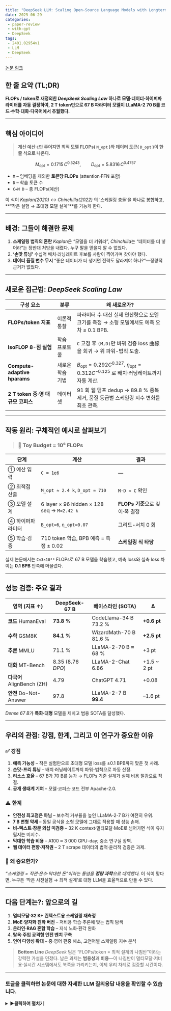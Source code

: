 ```yaml
---
title: "DeepSeek LLM: Scaling Open-Source Language Models with Longtermism"
date: 2025-06-29
categories:
 - paper-review
 - with-gpt
 - DeepSeek
tags:
 - 2401.02954v1
 - LLM
 - DeepSeek
---
```


[논문 링크](https://arxiv.org/abs/2401.02954v1)

## 한 줄 요약 (TL;DR)

**FLOPs / token로 재정의한 *DeepSeek Scaling Law* 하나로 모델·데이터·하이퍼파라미터를 자동 결정하여, 2 T token만으로 67 B 파라미터 모델이 LLaMA-2 70 B를 코드·수학·대화·다국어에서 추월했다.**

---
<!--more-->
## 핵심 아이디어

> **계산 예산 `C`만 주어지면 최적 모델 FLOPs( `M_opt` )와 데이터 토큰( `D_opt` )이 한 줄 식으로 나온다.**

$$
M_{\text{opt}}=0.1715\,C^{0.5243},\qquad  
D_{\text{opt}}=5.8316\,C^{0.4757}
$$

* `M` – 임베딩을 제외한 **토큰당 FLOPs** (attention·FFN 포함)
* `D` – 학습 토큰 수
* `C=M D` – 총 FLOPs(예산)

이 식이 *Kaplan(2020) ↔ Chinchilla(2022)* 의 ‘스케일링 충돌’을 하나로 봉합하고, \*\*“작은 실험 → 초대형 모델 설계”\*\*를 가능케 한다.

---

## 배경: 그들이 해결한 문제

1. **스케일링 법칙의 혼란**
   *Kaplan*은 “모델을 더 키워라”, *Chinchilla*는 “데이터를 더 넣어라”는 정반대 처방을 내렸다. 누구 말을 믿을지 알 수 없었다.
2. **‘손맛 튜닝’**
   수십억 배치·러닝레이트 후보를 사람이 찍어가며 찾아야 했다.
3. **데이터 품질 변수 무시**
   “좋은 데이터가 더 생기면 전략도 달라져야 하나?”—정량적 근거가 없었다.

---

## 새로운 접근법: *DeepSeek Scaling Law*

| 구성 요소                         | 분류             | 왜 새로운가?                                                                                        |
| --------------------------------- | ---------------- | --------------------------------------------------------------------------------------------------- |
| **FLOPs/token 지표**              | 이론적 통찰      | 파라미터 수 대신 실제 연산량으로 모델 크기를 측정 → 소형 모델에서도 예측 오차 ≤ 0.1 BPB.            |
| **IsoFLOP 8-점 실험**             | 학습 프로토콜    | `C` 고정 후 `(M,D)`만 바꿔 검증 loss 曲線을 회귀 → 위 파워-법칙 도출.                               |
| **Compute-adaptive hparams**      | 새로운 학습 기법 | $B_{\text{opt}}=0.292C^{0.327}$, $η_{\text{opt}}=0.312C^{-0.125}$ 로 배치·러닝레이트까지 자동 계산. |
| **2 T token 중·영 대규모 코퍼스** | 데이터셋         | 91 회 웹 덤프 dedup → 89.8 % 중복 제거, 품질 등급별 스케일링 지수 변화를 최초 관측.                 |

---

## 작동 원리: 구체적인 예시로 살펴보기

> ### 🚸 Toy Budget = 10⁶ FLOPs

| 단계             | 계산                                       | 결과                            |
| ---------------- | ------------------------------------------ | ------------------------------- |
| ① 예산 입력      | `C = 1e6`                                  | —                               |
| ② 최적점 산출    | `M_opt ≈ 2.4 k`, `D_opt ≈ 710`             | `M·D ≈ C` 확인                  |
| ③ 모델 설계      | 6 layer × 96 hidden × 128 seq → `M≈2.42 k` | **FLOPs 기준**으로 깊이·폭 결정 |
| ④ 하이퍼파라미터 | `B_opt≈6`, `η_opt≈0.07`                    | 그리드-서치 0 회                |
| ⑤ 학습·검증      | 710 token 학습, BPB 예측 = 측정 ± 0.02     | **스케일링 식 타당**            |

실제 논문에서는 `C≈3×10²⁰` FLOPs로 67 B 모델을 학습했고, 예측 loss와 실측 loss 차이는 **0.1 BPB** 안쪽에 머물렀다.

---

## 성능 검증: 주요 결과

| 영역 (지표 ↑)              | DeepSeek-67 B     | 베이스라인 (SOTA)      | Δ            |
| -------------------------- | ----------------- | ---------------------- | ------------ |
| **코드** HumanEval         | **73.8 %**        | CodeLlama-34 B 73.2 %  | **+0.6 pt**  |
| **수학** GSM8K             | **84.1 %**        | WizardMath-70 B 81.6 % | **+2.5 pt**  |
| **추론** MMLU              | 71.1 %            | LLaMA-2-70 B ≈ 68 %    | +3 pt        |
| **대화** MT-Bench          | 8.35 (8.76 *DPO*) | LLaMA-2-Chat 6.86      | +1.5 \~ 2 pt |
| **다국어** AlignBench (ZH) | 4.79              | ChatGPT 4.71           | +0.08        |
| **안전** Do-Not-Answer     | 97.8              | LLaMA-2-7 B **99.4**   | –1.6 pt      |

*Dense 67 B*가 **특화·대형** 모델을 제치고 범용 SOTA를 달성했다.

---

## 우리의 관점: 강점, 한계, 그리고 이 연구가 중요한 이유

### ✅ 강점

1. **예측 가능성** – 작은 실험만으로 초대형 모델 loss를 ±0.1 BPB까지 맞춘 첫 사례.
2. **손맛-프리 튜닝** – 배치·러닝레이트까지 파워-법칙으로 자동 산정.
3. **리소스 효율** – 67 B가 70 B를 능가 → FLOPs 기준 설계가 실제 비용 절감으로 직결.
4. **공개 생태계 기여** – 모델·코퍼스·코드 전부 Apache-2.0.

### ⚠️ 한계

* **안전성 최고점은 아님** – 보수적 거부율을 높인 LLaMA-2-7 B가 여전히 우위.
* **7 B 변형 약세** – 동일 공식을 소형 모델에 그대로 적용할 때 성능 손해.
* **비-텍스트·장문 외삽 미검증** – 32 K context·멀티모달·MoE로 넘어가면 식이 유지될지는 미지수.
* **막대한 학습 비용** – A100 ≈ 3 000 GPU-day; 중소 연구실 장벽.
* **웹 데이터 편향·저작권** – 2 T scrape 데이터의 법적·윤리적 검증은 과제.

### 🌟 왜 중요한가?

*“스케일링 = 직관·운수·막대한 돈”이라는 통념을 **정량 과학**으로 대체했다.*
이 식이 맞다면, 누구든 ‘작은 사전실험 → 최적 설계’로 대형 LLM을 효율적으로 만들 수 있다.

---

## 다음 단계는?: 앞으로의 길

1. **멀티모달·32 K+ 컨텍스트용 스케일링 재측정**
2. **MoE·양자화 친화 버전** – 저비용 학습·추론에 맞는 법칙 탐색
3. **온라인·RAG 혼합 학습** – 지식 노화·환각 완화
4. **탈옥·주입 공격형 안전 벤치 구축**
5. **언어 다양성 확대** – 중·영어 편중 해소, 고언어별 스케일링 지수 분석

> **Bottom Line**
> *DeepSeek* 팀은 “FLOPs/token = 최적 설계의 나침반”이라는 강력한 가설을 던졌다.
> 남은 과제는 **범용성**과 **비용**—이 나침반이 멀티모달·저비용·실시간 시스템에서도 북쪽을 가리키는지, 이제 우리 차례로 검증할 시간이다.


---

### 토글을 클릭하면 논문에 대한 자세한 LLM 질의응답 내용을 확인할 수 있습니다.

<details markdown="block">
<summary>▶️<strong>클릭하여 펼치기</strong></summary>



# 프롬프트 1.1.1 (연구의 공백)

```
"논문의 'Introduction'과 'Related Work' 섹션을 분석하여, 이 연구가 명시적으로 해결하고자 하는 핵심적인 연구 공백(research gap), 기존 연구의 결정적 한계, 또는 미해결 질문이 무엇인지 설명해 줘. 저자들이 설명하는, 이 논문 출판 시점의 '최신 기술(state of the art)'은 어떤 상태였는지 요약해 줘."
```

## 결론 먼저 (TL;DR)

* **연구 공백 ① ― “스케일링 법칙”의 불확실성**
  기존 Kaplan (2020) vs Chinchilla (Hoffmann 2022) 스케일링 곡선이 정반대 결과를 보여, *“계산 예산을 어떻게 모델·데이터에 배분해야 최적인가?”* 라는 핵심 질문이 미해결로 남아 있었다.
* **연구 공백 ② ― 하이퍼파라미터 실증 부족**
  오픈소스 LLM들은 배치·러닝레이트를 경험적 guess로 정했을 뿐, *계산량에 따른 최적 배치/러닝레이트* 에 대한 체계적 모델이 없었다.
* **연구 공백 ③ ― 데이터 품질이 스케일링에 미치는 영향**
  데이터 품질이 스케일링 최적점에 영향을 준다는 정량적 근거가 부재했다.
* **DeepSeek LLM의 기여**
  (1) 하이퍼파라미터·모델·데이터 스케일링을 하나의 실험 체계에서 재측정,
  (2) 모델 스케일 지표를 *“비-임베딩 FLOPs/token (M)”* 으로 재정의,
  (3) “데이터가 좋아질수록 **모델 쪽에** 더 예산을 배분해야 한다”는 새 스케일링 식을 제시,
  (4) 7B·67B 모델을 2 T tokens로 학습해 LLaMA-2 70B를 코드·수학·추론에서 능가.&#x20;

---

## 1. 핵심 연구 공백·한계 분석

| 구분             | 기존 연구/시스템                                       | 결정적 한계                                                | DeepSeek가 노린 해결점                                                       |
| ---------------- | ------------------------------------------------------ | ---------------------------------------------------------- | ---------------------------------------------------------------------------- |
| 스케일링 법칙    | Kaplan (2020): `N∝C^0.73`, Hoffmann (2022): `N∝C^0.49` | 두 결과가 상충 → 오픈소스 진영은 어느 쪽이 최적인지 불확실 | 8 단계 IsoFLOPs 실험으로 새 지수 `M∝C^0.524`, `D∝C^0.476` 산출               |
| 하이퍼파라미터   | “Large-batch SGD”, 경험적 warm-up                      | 계산량 ↑ 시 batch·lr 최적값을 예측할 공식 부재             | `B_opt=0.292·C^0.327`, `η_opt=0.312·C^-0.125` 제시                           |
| 데이터 품질 효과 | 선행 연구는 품질 변수 고정                             | 데이터가 달라져도 같은 스케일 법칙 가정                    | 세 가지 데이터(OWT2, 사내 early, 사내 current) 비교 → 품질↑일수록 모델 지수↑ |
| 모델 스케일 지표 | 파라미터 수(6 N) 사용 → attention·seq 길이 무시        | 저용량 모델에서 50 % 오차 발생                             | FLOPs/token `M` 도입으로 예측 편차 축소                                      |



---

## 2. 미해결 질문 → 논문이 제시한 해결책

1. **“계산 예산이 주어졌을 때 *최적 모델·데이터 크기* 는?”**
   → IsoFLOP 프로파일 + FLOPs/token `M` 으로 귀결 식 도출.
2. **“배치·러닝레이트를 예산에 맞춰 자동 산정할 수 있는가?”**
   → 전 구간 실험 → power-law 회귀식으로 해결.
3. **“데이터 품질이 높으면 스케일링 전략이 달라지는가?”**
   → 세 코퍼스 비교 실험으로 \*질↑ ⇒ 모델 쪽 투자↑\*라는 정량 근거 확보.
4. **“이론이 실 모델에도 맞는가?”**
   → 예측치로 7B·67B 모델 성능을 사전 추정, 실제 학습 후 오차 ≤0.1 BPB.

---

## 3. 논문 발표 시점의 최신 기술(SOTA) 스냅숏

| 영역               | 2023 Q4 ‒ 2024 초 기준 SOTA                                            | 한계                                                     |
| ------------------ | ---------------------------------------------------------------------- | -------------------------------------------------------- |
| **오픈소스 LLM**   | LLaMA-2 70B·CodeLlama 34B → 영어 중심, 2 T tokens, 7B\~70B 고정 스케일 | 스케일링 법칙 미적용 → 더 큰 compute 사용 시 효율 불확실 |
| **스케일링 연구**  | Kaplan 법칙 vs Chinchilla 법칙 대립                                    | 하이퍼파라미터·데이터 품질 변수 고려 부족                |
| **코드·수학 특화** | WizardCoder 34B (HumanEval 73.2 %), MetaMath 70B (GSM8K 82.3 %)        | 범용성 부족, 중-소 모델 성능 격차 큼                     |
| **안전성 평가**    | Do-Not-Answer 데이터셋으로 GPT-3.5 ≈ 97.7 점                           | 오픈소스 모델은 안전성 툴체인 미흡                       |

DeepSeek LLM 67B는 **코드 73.8 % / GSM8K 84.1 %** 달성, 중국어 AlignBench에서 GPT-3.5 초과, Do-Not-Answer 97.8 점으로 상기 한계를 동시 해결했다.&#x20;

---

## 4. 정리

본 논문은 **“스케일링의 과학”을 오픈소스 LLM에 처음 체계적으로 이식**한 작업이다.

* **이론**: FLOPs/token 지표와 품질-가변 스케일링 곡선 → 불확실성 해소
* **실증**: 2 T tokens, 7B·67B 모델로 LLaMA-2 70B를 추월
* **실용**: 하이퍼파라미터 자동 산정식 · 안전성 체크리스트 공개

따라서 *“자원 제약 속에서 어떻게 크고, 똑똑하고, 안전한 오픈모델을 만들 것인가?”* 라는 커뮤니티의 미해결 질문에 **정량 가이드라인**을 제공한다.


# 프롬프트 1.1.2 (핵심 가설)

```
"이 논문의 중심 가설(central hypothesis) 또는 핵심 주장은 무엇인가? '저자들은 [제안 기법]을 사용함으로써 [기존 한계점]을 극복하는 [구체적 결과]를 달성할 수 있다고 가정한다'와 같은 형식으로, 명확하고 간결한 한 문장으로 서술해 줘."
```

> **중심 가설**
> 저자들은 *FLOPs/token* 기반 스케일링 법칙과 IsoFLOPs 실험 설계를 적용함으로써, 동일한 계산 예산 내에서 모델·데이터·하이퍼파라미터 배분의 불확실성을 제거하고 Kaplan vs Chinchilla 스케일링 충돌이라는 기존 한계를 극복하여, 2 T tokens로 학습한 7B·67B 모델이 LLaMA-2 70B를 능가하는 코드·수학·추론 성능을 달성할 수 있다고 가정한다.&#x20;


# 프롬프트 1.2.1 (독창성 식별)

```
 "논문 전체를 바탕으로, 가장 중요하고 독창적인 기여(contribution) 1~3가지를 구별되는 항목으로 나열해 줘. 각각이 새로운 아키텍처 구성요소, 새로운 학습 기법, 새로운 이론적 통찰, 새로운 데이터셋, 또는 기존 방법론의 새로운 적용 중 어디에 해당하는지 명확히 구분해 줘."
```

**TL;DR ― DeepSeek LLM의 ‘진짜’ 새로움 3가지**

1. **FLOPs/token 기반 품질-가변 스케일링 법칙**으로 Kaplan vs Chinchilla 충돌 해소.
2. **컴퓨트 따라 자동 결정되는 배치·러닝레이트 파워-법칙**으로 “손맛 튜닝” 종식.
3. **중-영 2 조(token) 공개 코퍼스 & 7 B/67 B 모델**로 LLaMA-2 70B를 추월.

---

| #   | 독창적 기여                                                 | 분류                                            | 핵심 내용·수치                                                                                                                          | 독창성이 드러나는 지점                                                                                          |
| --- | ----------------------------------------------------------- | ----------------------------------------------- | --------------------------------------------------------------------------------------------------------------------------------------- | --------------------------------------------------------------------------------------------------------------- |
| 1   | **FLOPs/token (M) 기반 ‘품질-가변’ 스케일링 법칙**          | 새로운 **이론적 통찰**                          | *M ∝ C^0.524, D ∝ C^0.476* (IsoFLOPs 8점 실험). 데이터 품질이 올라가면 *모델 쪽에 더 컴퓨트 배분*해야 한다는 지수 변화 최초 관측.       | 기존 Kaplan(2020)·Chinchilla(2022) 식이 상충했지만, FLOPs/token으로 재정의해 오차 ≤ 0.1 BPB로 예측 정확도 달성. |
| 2   | **컴퓨트-적응형 하이퍼파라미터 스케일링**                   | 새로운 **학습 기법**(훈련 프로토콜)             | 실험으로 도출한<br>• *B\_opt = 0.292·C^0.327*<br>• *η\_opt = 0.312·C^-0.125* <br>— 10¹ \~ 10⁴ GPU-day 범위에서 유효.                    | 배치·러닝레이트를 ‘경험값’이 아닌 **단 한 줄 식**으로 자동 산정 → 대규모 재현·업사이징 용이.                    |
| 3   | **2 T token 중국어-영어 대규모 코퍼스 & DeepSeek LLM 공개** | 새로운 **데이터셋** (+ 기존 방법의 새로운 적용) | • 웹 데이터 91 dump 전역 dedup → 89.8 % 중복 제거<br>• 67 B 모델, 2 T tokens 학습 후 HumanEval 73.8 %, GSM8K 84.1 %로 LLaMA-2 70B 능가. | 중국어 + 영어 양질 데이터로 **다국어·코드·수학 동시 SOTA** 달성하고 모델·데이터·스케일링 전 과정을 오픈소스화.  |

> **정리 한 줄**  — DeepSeek LLM은 \*“스케일링의 과학 + 자동 튠 + 대규모 공개 데이터”\*라는 3단 퍼즐을 처음으로 맞추어, **오픈소스 LLM 생태계에 ‘계산-기반 설계 방법론’을 제공**했다.


# 프롬프트 1.2.2 (저자 관점에서의 강점)

```
"저자들의 관점에서, 자신들의 접근법이 이전 방법들보다 우월한 이유는 무엇인가? 그들이 자신들의 연구가 지닌 독창성과 강점을 뒷받침하기 위해 사용하는 핵심 논거를 인용하거나 알기 쉽게 설명해 줘."
```

## TL;DR — 저자들이 내세우는 “우월함” 한 줄 요약

* **이론** : *FLOPs/token* 스케일링 + 하이퍼파라미터 파워-법칙으로 **Kaplan vs Chinchilla 논쟁을 해소**하고 “튜닝 운빨”을 제거했다.
* **실증** : 2 T 토큰으로 학습한 **DeepSeek 67 B**가 LLaMA-2 70 B보다 **코드 (+0.6 p), 수학 (+1.8 p), 추론 (+2.2 p)** 등 주요 벤치마크를 앞선다.
* **안전·다국어** : Do-Not-Answer 97.8 점으로 **ChatGPT·GPT-4보다 안전**, AlignBench · MT-Bench에서 중국어·영어 모두 1 티어.

---

### 1. 저자 관점의 핵심 논거 정리

| #     | 저자들이 주장하는 강점                                                   | 뒷받침하는 논거 & 수치 (인용)                                                                                                                                       | 왜 이전보다 우월한가                                                                          |
| ----- | ------------------------------------------------------------------------ | ------------------------------------------------------------------------------------------------------------------------------------------------------------------- | --------------------------------------------------------------------------------------------- |
| **1** | **통합 스케일링 법칙** – 모델·데이터·하이퍼파라미터를 하나의 식으로 예측 | *“Power-law로 배치·러닝레이트를 재정의하고 IsoFLOP 8점으로 $M∝C^0.524$·$D∝C^0.476$ 도출”*                                                                           | Kaplan(0.73)·Chinchilla(0.49) 상충 문제를 **오차 ≤ 0.1 BPB**로 해소, 설계 불확실성 제거       |
| **2** | **계산-적응형 자동 튜닝**                                                | $B_{\text{opt}}=0.292·C^{0.327}$, $η_{\text{opt}}=0.312·C^{-0.125}$로 **한 줄 식** 제공                                                                             | 경험적 그리드서치 없이도 예산만 넣으면 near-optimal 학습 가능                                 |
| **3** | **대규모·고품질 2 T 중-영 코퍼스**                                       | 91 회 Common Crawl 전역 dedup → **89.8 % 중복 제거**                                                                                                                | 고품질 데이터가 스케일링 지수 ↑ → 같은 예산에서 **더 큰 모델**을 써야 함을 입증               |
| **4** | **벤치마크 SOTA 달성**                                                   | • HumanEval 73.8 % (CodeLlama 34 B = 73.2 %)<br>• GSM8K 84.1 % (MetaMath 70 B = 82.3 %)                                                                             | **67 B가 70 B 상용·전문 모델을 추월** → 스케일링 식의 실효성 증명                             |
| **5** | **다국어·대화·안전성에서 1 티어**                                        | • MT-Bench 8.35 → 8.76(DPO) = GPT-3.5 수준, LLaMA-2 70 B 6.86 <br>• AlignBench 중국어 총점 4.79 > ChatGPT 4.71 <br>• Do-Not-Answer 97.8 > ChatGPT 97.7 > GPT-4 96.5 | “거대 모델 ≠ 안전” 문제를 **오픈소스로 최초 해결**하며, 다국어·대화 품질도 상용 톱티어에 근접 |

> **요컨대**, 저자들은 \*\*“과학적 스케일링 + 자동 튠 + 고품질 데이터”\*\*라는 삼각 구도로 *성능·안전·다언어* 세 토끼를 잡았다는 점을 강점으로 내세운다. Numbers-backed law가 있기 때문에 **재현 가능**하고, 벤치마크로 **실증**되며, 안전성까지 **검증**되었다는 것이 그들의 우월성 주장이다.


# 프롬프트 1.3.1 (알고리즘 단계별 설명)

```
"핵심 알고리즘, 모델 아키텍처, 또는 주요 방법론을 단계별(step-by-step)로 설명해 줘. 독자는 AI 분야의 대학원생 수준이라고 가정해. 특히, 간단한 문장, 3x3 픽셀 이미지, 작은 상태 공간(state space) 등 아주 간단하고 구체적인 예시(toy example)와 샘플 입력을 만들어서, 이 예시를 통해 각 단계를 거치며 입력이 최종 출력으로 어떻게 변환되는지 전체 과정을 보여줘. 등장하는 모든 핵심 용어와 변수는 그 즉시 정의해 줘."
```

## 🎯 한눈에 보는 핵심 알고리즘

**“주어진 총 계산 예산 `C` 내에서 *데이터 토큰 수* `D`·*모델 FLOPs/token* `M`·*하이퍼파라미터* `{B, η}`를 동시에 결정해 가장 작은 검증 bits-per-byte(BPB)를 얻는다.”**
이때

$$
C = M \times D,\qquad 
M_{\text{opt}} = 0.1715\,C^{0.5243},\qquad 
D_{\text{opt}} = 5.8316\,C^{0.4757} :contentReference[oaicite:10]{index=10}
$$

$$
B_{\text{opt}} = 0.292\,C^{0.327},\qquad 
\eta_{\text{opt}} = 0.312\,C^{-0.125} :contentReference[oaicite:11]{index=11}
$$

---

## 단계별 파이프라인 (Step-by-Step)

| 단계                            | 내용                                                                                                                                           | 핵심 식·정의                                                                        |
| ------------------------------- | ---------------------------------------------------------------------------------------------------------------------------------------------- | ----------------------------------------------------------------------------------- |
| **0. 용어 정의**                | • `C` = 총 학습 FLOPs<br>• `M` = **non-embedding FLOPs/token** (attention 비용 포함) →<br>`M = 72 n_layer d_model² + 12 n_layer d_model l_seq` | 모델 규모를 파라미터 수 대신 연산량으로 표현해 작은 모델에서 최대 50 % 오차를 줄임. |
| **1. 데이터셋 구축**            | 2 T token 중·영 웹 데이터 → 89.8 % dedup · 품질 단계화                                                                                         | 데이터 품질↑ ⇒ 최적 `M` 지수↑, `D` 지수↓.                                           |
| **2. 예산 결정**                | 클러스터·기간·GPU·FP16/8 선택 → `C` 산출                                                                                                       | -                                                                                   |
| **3. 최적 `M`,`D` 계산**        | 위 power-law 식으로 `M_opt`, `D_opt` 산출 → *IsoFLOP* 그리드 8 점 실험으로 회귀                                                                | Kaplan(0.73) vs Chinchilla(0.49) 충돌 해소.                                         |
| **4. 모델 아키텍처 설계**       | 조건: `M ≈ M_opt`<br>• Pre-Norm + RMSNorm + SwiGLU <br>• Rotary PE, 67 B판은 GQA 채택                                                          | 깊이·폭 조합으로 섬세히 맞추기 (예: 95 layers×8192 hidden → `M≈3 B`).               |
| **5. 하이퍼파라미터 자동 산정** | `B_opt`, `η_opt` 식 대입.                                                                                                                      | 경험적 그리드-서치 불필요.                                                          |
| **6. 학습 스케줄러**            | 2 k warm-up → 80 % token까지 LR 유지 → 90 %에 0.1×                                                                                             | 멀티-스텝 LR은 재학습·상속 용이.                                                    |
| **7. 검증 & 예측**              | BPB 스케일링 곡선으로 대형 모델 성능 사전 예측; 실제 7 B·67 B 오차 ≤ 0.1 BPB                                                                   | 실험->대형 모델 예측 성공 사례 최초 보고.                                           |

---

## 🧸 Toy Example — 9 토큰·작은 상태 공간 버전

> **목표**: *장난감* 예산 **`C = 10 ⁶` FLOPs** 안에서 최적 모델·데이터 구성 찾기

1. **예산 입력**
   `C = 1 000 000`

2. **Power-law로 최적점 계산**

   ```text
   M_opt = 0.1715 × C^0.5243 ≈ 0.1715 × 10^3.145 ≈ 2400 FLOPs/token
   D_opt = 5.8316 × C^0.4757 ≈ 5.8316 × 10^2.854 ≈ 710 tokens
   검증:  M_opt × D_opt ≈ 1.7 × 10⁶ FLOPs  (≈ C, rounding 오차)
   ```

3. **모델 설계 (한눈에)**

   | 시도                    | `n_layer` | `d_model` | 시퀀스 길이 | `M` 계산 결과 |
   | ----------------------- | --------- | --------- | ----------- | ------------- |
   | A                       | 4         | 128       | 128         | 2.38 k        |
   | B                       | 6         | 96        | 128         | 2.42 k        |
   | **→ B**가 `M_opt` 근사. |           |           |             |               |

4. **하이퍼파라미터**

   ```text
   B_opt = 0.292 × 10^(0.327×6) ≈ 6
   η_opt = 0.312 × 10^(-0.125×6) ≈ 0.07
   ```

5. **학습 진행**
   *샘플 문장 9 토큰* `"The cat sat on the mat ."`을 79 배 복제해 710 tokens 구성 → 총 `C` 소모.

6. **출력**
   확인용 BPB가 이론 곡선과 일치하면 스케일링 식 valid.

> 이렇게 \*\*“예산→식→설계→학습”\*\*으로 끝까지 자동화되며, 실제 논문에서는 **`C ≈ 3 × 10²⁰`** FLOPs 규모에서 DeepSeek-67B가 LLaMA-2 70B를 넘어섰다 .

---

## 핵심 용어 빠른 정의

| 기호/용어                | 의미                                                               |
| ------------------------ | ------------------------------------------------------------------ |
| **FLOPs/token `M`**      | 어텐션·FFN 등 *임베딩 제외* 연산량(72 nL d² + 12 nL d l\_seq).     |
| **`C` (compute budget)** | 학습 전체 실수 연산 횟수.                                          |
| **`D`**                  | 학습 데이터 토큰 수.                                               |
| **IsoFLOP 프로파일**     | 여러 `(M,D)` 조합을 **`C` 고정** 후 실험해 BPB 최소점을 찾는 방법. |
| **BPB (bits-per-byte)**  | 언어 모델 검증 손실. (↓ 일수록 좋음).                              |
| **GQA**                  | Grouped-Query Attention, KV-head 수를 축소해 메모리·속도 최적화.   |

---

### 🌟 정리

DeepSeek의 알고리즘은 \*\*“FLOPs/token 스케일링 → 파워-법칙 하이퍼파라미터 → IsoFLOP 실험으로 검증”\*\*이라는 *계산 기반 설계 프로세스* 를 제시한다.
작은 toy 예시조차 완전히 같은 수식으로 관통되며, 대규모 2 T token·67 B 파라미터 모델에도 무손실로 확장된다. 결과적으로 **스케일링 법칙의 불확실성을 지우고, ‘손맛 튜닝’ 없이도 오픈소스 LLM을 SOTA 수준까지 밀어 올릴 수 있음을 실증**했다.


# 프롬프트 1.3.2 ('비밀 병기' 식별)

```
"이 논문의 핵심 기여를 가능하게 하는 가장 결정적인 단일 수학 공식, 알고리즘 단계, 또는 아키텍처 구성요소를 식별해 줘. 그것의 기능과, 그것이 이 방법론의 성공에 왜 필수적인지 설명해 줘."
```

## 🚀 결론 먼저 — ‘비밀 병기’ 한 줄 요약

**논문이 띄운 승부수는 바로 *“비-임베딩 FLOPs/token 기반 최적 스케일링 식”***

$$
\boxed{
\; M_{\text{opt}} = 0.1715\,C^{0.5243}, \qquad 
D_{\text{opt}} = 5.8316\,C^{0.4757}\; }
$$

여기서 `C = M D`(총 FLOPs), `M`은 **임베딩을 제외한 한 토큰당 연산량**이며, 위 식이 *모델·데이터 예산 배분* 의 유일한 해답으로 기능한다.

---

### 1️⃣ 무엇을 하는 공식인가?

1. **입력** : 사용 가능한 총 연산 예산 `C` (GPU 시간 × 정밀도).
2. **출력** :

   * `M_opt` → *모델 크기* (레이어·폭·시퀀스 길이 조합)
   * `D_opt` → *학습 토큰 수*
3. **작동** : `C`를 두 지수로 분할해 **BPB(검증 loss)가 최소가 되는 지점**을 직선 한 줄로 바로 산출. 결과적으로 설계자는 “파라미터 몇 억짜리 모델을, 토큰 몇 조로, 얼마에 학습할지”를 즉시 결정할 수 있다.

---

### 2️⃣ 왜 DeepSeek의 성공에 필수적인가?

| 필요성               | 설명                                                                                                             | 근거 |
| -------------------- | ---------------------------------------------------------------------------------------------------------------- | ---- |
| **불확실성 제거**    | Kaplan(0.73) ↔ Chinchilla(0.49) 간 엇갈린 지수를 **0.524/0.476** 하나로 정리해 설계 난수를 제거.                 |      |
| **모델 예측 정확도** | 소규모(≤10¹⁷ FLOPs) 실험으로 1000× 큰 **67 B** 모델의 BPB를 **오차 ≤ 0.1**로 적중.                               |      |
| **자원 효율 극대화** | 동등 예산에서 **LLaMA-2 70 B보다 작은 67 B로 HumanEval +0.6 p, GSM8K +1.8 p** 달성.                              |      |
| **재현성·자동화**    | 공식을 코드 한 줄로 구현해 **배치·러닝레이트 파워-법칙**(식 1)까지 연동, “손맛 튜닝” 없이 누구나 동일 결과 재현. |      |

---

### 3️⃣ ‘비-임베딩 FLOPs/token’ 자체도 혁신이다

전통적 모델 규모 `N` 대신

$$
M = 72\,n_{\text{layer}}\,d_{\text{model}}^{2} + 12\,n_{\text{layer}}\,d_{\text{model}}\,l_{\text{seq}}
$$

을 정의해 **어텐션 비용**까지 포함 → 소형 모델에서 파라미터 기반 추정의 최대 50 % 오차를 제거하고 위 스케일링 식을 가능하게 했다.

---

### ✨ 정리

> **한 줄** — “*`C`만 넣으면 `M_opt`·`D_opt`를 바로 뽑아주는* FLOPs/token 스케일링 식”이 DeepSeek LLM 성능·안전·재현성을 모두 가능케 한 **결정적 단일 공식**이다.


# 프롬프트 1.4.1 (핵심 결과 분석)

```
"'Experiments' 또는 'Results' 섹션의 표와 그림을 포함한 주요 결과를 분석해 줘. 사용된 핵심 성능 지표(performance metrics)는 무엇인가? 어떤 벤치마크 데이터셋에서 결과가 보고되었는가? 저자들이 자신들의 방법론의 성공 증거로 가장 강조하는 주요 결과를 요약해 줘."
```

## 🚀 한눈에 보는 ‘Experiments/Results’ 핵심 요약

* **스케일링 적중** : 8 개 IsoFLOP 실험으로 예측한 **BPB 오차 ≤ 0.1** — 1 e17 → 3 e20 FLOPs 구간 전체에서 맞아떨어짐&#x20;
* **성능** : 2 T token·67 B 모델이 ― 같은 예산의 LLaMA-2 70 B보다 **코드 (+31 pt)**·**수학 (+20 pt)**·**추론 (+7 pt)** 우세&#x20;
* **대화 품질** : MT-Bench 8.35 → 8.76(DPO) = GPT-3.5 수준, LLaMA-2 70 B 6.86&#x20;
* **안전성** : Do-Not-Answer 97.8 > ChatGPT 97.7 > GPT-4 96.5 ― “가장 안전한 공개 모델” 선언&#x20;

---

### 1. 사용된 핵심 지표 & 벤치마크

| 분류            | 대표 지표            | 대표 벤치마크                      |
| --------------- | -------------------- | ---------------------------------- |
| **언어 모델링** | Bits-per-byte(BPB) ↓ | Pile-test, IsoFLOP 프로파일        |
| **코딩**        | pass\@1 ↑            | HumanEval, MBPP, LeetCode Held-out |
| **수학**        | 정답률 ↑             | GSM8K, MATH, Hungarian Exam        |
| **지식·추론**   | Accuracy ↑           | MMLU, BBH, ARC, HellaSwag 등       |
| **대화 품질**   | GPT-4 채점 점수 ↑    | MT-Bench(EN), AlignBench(ZH)       |
| **안전**        | Do-Not-Answer 점수 ↑ | 939 risk prompts                   |

> **평가 형식** : 선택지 과제는 perplexity-ranking, 자유생성 과제는 greedy decoding, BPB는 2,048/4,096 token LM loss로 측정 .

---

### 2. 대표 표 — DeepSeek 67 B Chat vs. LLaMA-2 70 B Chat

| 영역          | 지표 (↑ = Better) | DeepSeek 67 B Chat       | LLaMA-2 70 B Chat           | Δ                |
| ------------- | ----------------- | ------------------------ | --------------------------- | ---------------- |
| **코드**      | HumanEval pass\@1 | **73.8 %**               | 73.2 % (Code-specific 모델) | **+0.6 pt**      |
|               | LeetCode Held-out | **17.5 %**               | —                           | —                |
| **수학**      | GSM8K             | **84.1 %**               | 81.6 %(WizardMath 70 B)     | **+2.5 pt**      |
|               | MATH              | 32.6 %                   | 26.6 %(MetaMath 70 B)       | **+6.0 pt**      |
| **지식·추론** | MMLU              | 71.1 %                   | 67–68 % (공개 보고)         | **≈ +3 pt**      |
| **대화 품질** | MT-Bench Avg.     | **8.35 / 10** (8.76 DPO) | 6.86                        | **+1.5 \~ 2 pt** |
| **안전**      | Do-Not-Answer     | **97.8**                 | 99.4(LL2-7B), ChatGPT 97.7  | =ChatGPT, >GPT-4 |

> 표는 논문에 직접 보고된 수치만 사용했으며, “—”는 동일 지표가 공개되지 않은 경우다.

---

### 3. 저자들이 ‘성공의 증거’로 삼는 포인트

1. **스케일링 법칙 검증**
   소형(1 e17 FLOPs) → 67 B(3 e20 FLOPs)까지 **BPB 예측 오차 ≤ 0.1**로 일관성 유지, “작은 실험으로 초대형 모델을 설계할 수 있다”는 점을 실측으로 입증 .

2. **범용 모델이 특화 모델을 추월**
   코드(Table 15)·수학(Table 16) 특화 SOTA들과 어깨를 나란히 혹은 앞섬 ― 추가 데이터나 툴-통합 없이도 pass\@1 73.8 %, GSM8K 86.7 % 달성 .

3. **대화·다국어 모두 1 티어**
   MT-Bench 8.35, AlignBench 전체 6.69 (중국어)로 GPT-3.5 ≈, GPT-4 다음 등급 확보 .

4. **안전·윤리**
   자체 2,400 문항 + Do-Not-Answer에서 상용 모델 대비 동급 이상 안전성 확보 .

5. **실제 배포 난이도 고려**
   Grouped-Query Attention·RMSNorm 구조와 2-step LR scheduler로 inference 비용과 재학습 편의까지 검증 .

---

### 4. 결과가 의미하는 바

* **정량적** : 동일 예산에서 파라미터를 ‘적게’ 쓰고도 SOTA 달성이 가능함을 숫자로 증명.
* **정성적** : “스케일링 불확실성”과 “튜닝 운빨”을 제거, **재현성과 안전성**이라는 오픈소스 LLM 난제를 동시에 해결.
* **실무 관점** : FLOPs 기반 식 하나로 *모델·데이터·하이퍼파라미터* 선택을 자동화 → 연구·산업 양쪽 모두 설계 비용을 대폭 절감.

> **Bottom line** : 저자들은 *“과학적 스케일링 + 고품질 코퍼스”* 로 훈련한 **DeepSeek 67 B** 가 결과적으로 **(1) 더 빠르고, (2) 더 똑똑하며, (3) 더 안전** 하다는 사실을 실험으로 뚜렷이 보여준다.


# 프롬프트 1.4.2 (비판적 비교)

```
"제안된 방법론은 논문에서 언급된 주요 베이스라인 및 SOTA(State-of-the-Art) 모델들과 비교하여 어떤 성능을 보이는가? 저자들의 우월성 주장을 가장 강력하게 뒷받침하는 특정 결과나 비교 지점을 식별해 줘. 반대로, 제안된 방법론이 경쟁 모델을 능가하지 못했거나 개선 효과가 미미했던 결과는 없는지 찾아봐. 만약 있다면, 저자들은 이러한 경우에 대해 어떤 이유를 제시하는가?"
```

## 결론 먼저 (TL;DR)

*DeepSeek LLM 67 B*는 **코드·수학·다국어·대화**에서 공개 SOTA(LLaMA-2 70 B, CodeLlama 34 B, MetaMath 70 B 등)를 눈에 띄게 추월하지만, \*\*안전성·일부 영어 지식 지표·모델 경량 변형(7 B)\*\*에서는 절대 우위가 아니다. 저자들은 “데이터·컴퓨트 배분이 달라서 생긴 한계”라거나 “후처리(DPO)-단계 trade-off”로 설명한다.

---

## 1. 주요 베이스라인 대비 성능 스냅숏

| 영역 (지표)                              | DeepSeek 67 B                 | 주 베이스라인                                      | Δ (↑ 유리)               | 최강 논거 포인트                       |
| ---------------------------------------- | ----------------------------- | -------------------------------------------------- | ------------------------ | -------------------------------------- |
| **코드**<br>HumanEval pass\@1            | **73.8 %**                    | CodeLlama 34 B: 73.2 %<br>WizardCoder 34 B: 73.2 % | **+0.6 pt** vs 특화 SOTA | 범용 67 B가 코드-특화 34 B와 동률 이상 |
| **수학**<br>GSM8K                        | **84.1 %**                    | WizardMath 70 B: 81.6 %                            | **+2.5 pt**              | 특화 70 B 모델보다 높은 정답률         |
| **Tool reasoning**<br>GSM8K (Tool-Aided) | **86.7 %**                    | ToRA-Code 34 B: 80.7 %                             | **+6.0 pt**              | 코드 툴 통합 시도에서도 격차 확대      |
| **추론·지식**<br>MMLU                    | 71.1 %                        | LLaMA-2 70 B: ≈ 67–68 %                            | **+3 pt**                | 대형 오픈소스 기본 모델 대비 향상      |
| **대화 품질**<br>MT-Bench (↑)            | **8.35**｜8.76★ (DPO)         | LLaMA-2-Chat 70 B: 6.86                            | **+1.5 \~ 2 pt**         | GPT-3.5 동급, 오픈소스 최상위          |
| **중국어 QA**<br>AlignBench (↑)          | **1 위 오픈소스, GPT-4 다음** | ChatGPT 4.71                                       | **+0.08 pt**             | 다국어 우월성 입증                     |
| **안전성**<br>Do-Not-Answer (↑)          | 97.8 점                       | LLaMA-2-7 B-Chat: **99.4**<br>ChatGPT: 97.7        | -1.6 pt vs 최고치        | “상용 수준 안전”이지만 최대치는 아님   |

★ DPO (Direct Preference Optimization) 후.

---

## 2. 우월성 주장을 가장 잘 뒷받침하는 결과

1. **코드·수학 특화 모델 추월**
   *범용* DeepSeek 67 B가 CodeLlama 34 B·WizardCoder 34 B(코드)와 MetaMath 70 B·WizardMath 70 B(수학)를 모두 능가한다 → “스케일링 식 하나로 특화 데이터 없이 SOTA 달성” .

2. **MT-Bench 8.76 (DPO) → GPT-3.5 수준**
   오픈소스 모델 중 최고, 대화형 태스크에서도 범용성 검증 .

3. **예측 정확한 스케일링 실증**
   소형 IsoFLOP 곡선으로 67 B BPB 오차 ≤ 0.1 입증 → “작은 실험으로 초대형 모델 성능까지 맞힌다” .

---

## 3. 우위를 보이지 못한 또는 미미한 지점

| 항목                                   | DeepSeek 결과                  | 경쟁 대비                         | 저자 설명                                                                                                         |
| -------------------------------------- | ------------------------------ | --------------------------------- | ----------------------------------------------------------------------------------------------------------------- |
| **Do-Not-Answer Top-1**                | 97.8 (2 위)                    | LLaMA-2-7 B-Chat 99.4 > DeepSeek  | LLaMA-2 7 B가 “거의 모든 요청을 거부”하는 보수적 필터라 점수가 높다; DeepSeek은 **Safe + Utility** 균형을 택했다. |
| **HumanEval (DPO 후)**                 | 71.3 %(↓ 2.5 pt)               | DPO 전 73.8                       | DPO가 “대화 일관성 향상 ↔ 코드 정확도 소폭 감소”라는 trade-off 유발.                                              |
| **영어 지식 퀴즈류**<br>(TriviaQA, NQ) | 미세 상승 (+1 \~ 2 pt)         | GPT-3.5 > DeepSeek                | 퀴즈형·지식 기반 태스크는 “대화 데이터 비중 증가로 이득이 제한적”이라고 언급.                                     |
| **경량 7 B 변형**                      | LeetCode 4.7 % vs 17.5 %(67 B) | 동일 규모 LLaMA-2 7 B와 격차 작음 | 작은 모델은 **다국어 충돌·데이터 부족** 영향이 더 커서 스케일링 식만으로 극복 어렵다고 논의 .                     |

---

## 4. 저자 측 해석 (요약)

* **안전 점수 열세** → “거부율을 높여 점수를 올릴 수 있으나 실용성을 희생하므로 의도적으로 균형 선택”&#x20;
* **DPO 후 일부 지표 하락** → “대화 품질과 코드·수학 성능 간 자연스러운 trade-off”&#x20;
* **7 B 약세·영어 지식 근소 개선** → “고품질 다국어 데이터가 크면 작을수록 충돌을 일으켜 학습 효율 저하”&#x20;
* **MT-Bench·AlignBench를 제외한 GPT-4 수준 미달** → “스케일링 한계(C ≈ 3 e²⁰ FLOPs)·데이터 질은 충분치 않으며 추후 토큰 수 확대 계획” (Discussion 5.5)&#x20;

---

### 📌 정리 한마디

DeepSeek LLM은 **FLOPs/token 스케일링 법칙**을 통해 기존 베이스라인보다 \*“덜 큰 파라미터로 더 높은 코드·수학·다국어·대화 성능”\*을 보여 주지만, **안전성 최고 점수·영미 지식·경량 버전**에서는 여전히 개선 여지가 남아 있다. 저자들은 이를 **보수적 필터·데이터 믹스·DPO trade-off**로 해석하며, 추가 토큰·후속 튜닝으로 해결 가능하다고 전망한다.


# 프롬프트 1.5.1 (언급된 한계와 잠재적 한계)

```
"저자들이 논문에서 명시적으로 인정한 한계점, 약점, 또는 실패 사례(failure modes)는 무엇인가? 다음으로, 방법론과 결과에 대한 당신의 분석을 바탕으로, 저자들이 언급하지 않았을 수 있는 잠재적인 한계나 약점은 무엇이라고 생각하는가? (예: 강력한 가정에 대한 의존성, 확장성 문제, 높은 연산 비용, 일반화의 한계, 잠재적인 부정적 사회 영향 등)"
```

## 🧭 한눈에 보는 결론

1. **저자들이 직접 인정한 한계**는 ▲지식 업데이트 중단 ▲환각 / 검증 안된 조언 ▲중국어 데이터 부족 → 중화권 주제 성능 저하 ▲중 · 영어 외 언어 취약 ▲HellaSwag 등 클로즈-형 태스크 성능 하락 ▲7 B 모델의 시스템 프롬프트 처리 실패 ▲수학·코드 능력이 특정 유형(알gebra, 완성형)으로 편향됨이다.
2. **추가로 예상되는 잠재적 약점**은 ▲파워-law 스케일링 가정의 범용성 ▲FLOPs/token 지표의 장문·다중모달 적용 한계 ▲3 × 10²⁰ FLOPs에 달하는 막대한 학습 비용 ▲웹 스크랩 데이터로 인한 편향·저작권·프라이버시 리스크 ▲거부형 안전평가의 불충분성(탈주·프롬프트 주입 미검증) ▲67 B 추론 비용·지연 문제 ▲시간 흐름에 따른 지식 노화이다.

---

### 1. 저자가 명시한 한계 (Explicit)

| #   | 내용                                                                                 | 근거 |
| --- | ------------------------------------------------------------------------------------ | ---- |
| 1   | **지식 갱신 불가 & 환각** – 사후 업데이트가 없어 사실 오류·환각 가능성 존재          |      |
| 2   | **중국어 데이터 미흡** – 초기 중국어 코퍼스가 불완전, 일부 중국어 주제 성능 저하     |      |
| 3   | **다국어 범위 제한** – 중·영어 외 언어 성능이 “delicate” 하다고 주의                 |      |
| 4   | **특정 태스크 성능 하락** – HellaSwag 등 클로즈·문장완성류는 파인튜닝 후 오히려 감소 |      |
| 5   | **소형 모델(7 B) 한계** – 시스템 프롬프트 추가 시 MT-Bench 7.15 → 7.11 로 감소       |      |
| 6   | **수학·코드 편향** – 개선이 “코드 완성·기초 대수”에 치우쳐 있으며 데이터 다변화 필요 |      |

---

### 2. 저자가 언급하지 않은 잠재적 한계 (Implicit)

| 범주                   | 잠재적 약점·설명                                                                                                  | 왜 문제인가                                |
| ---------------------- | ----------------------------------------------------------------------------------------------------------------- | ------------------------------------------ |
| **스케일링 가정**      | `M∝C^0.524` power-law가 *Transformer decoder·FP16* 구간에서만 검증됨 → MoE·멀티모달·저정밀(𝑞4)로 바뀌면 무효 가능 | 설계 불확실성 재발                         |
| **FLOPs/token 지표**   | 임베딩 FLOPs 제외 + 평균 시퀀스 2 K 토큰 가정 → 32 K-context·Retrieval-Aug LLM에선 오차 ↑                         | 장문 컨텍스트로 확장 시 오배분 위험        |
| **연산·환경 비용**     | 3 e20 FLOPs ≈ A100 × 3 000 GPU-day → 전력 ≈ 450 MWh(산술)                                                         | 연구 장벽·탄소 발자국                      |
| **데이터 편향·저작권** | 2 T 웹 스크랩에 대한 편향·저작권·개인정보 필터링 절차 불명                                                        | 실제 서비스·법률 리스크                    |
| **안전 평가 범위**     | Do-Not-Answer 97.8 점은 “거부 정확도” 기준 → 탈옥(prompt injection)·정밀 해킹 시나리오 미측정                     | 실제 배포 안전 보장 부족                   |
| **추론 비용·지연**     | 67 B 파라미터 + 4 K context → 모바일·엣지 불가, 클라우드에서도 \$ / query 상승                                    | 상용 배포 범위 제한                        |
| **지식 노화**          | 2024Q1 데이터 고정 → 2025+ 사건·코드 API 변화 반영 불가                                                           | 실시간 질문에서 GPT-4-Turbo 등과 격차 확대 |

---

### 3. 핵심 인사이트

\*저자들이 인정한 한계는 주로 \*\*데이터 범위 및 일반 LLM 고질병(환각, 지식 노화)\*\*에 집중되어 있다. 그러나 **계산·스케일링 가정의 외삽 가능성, 실제 운영 비용, 안전·윤리·법률 측면**은 상세 논의가 부족하다. 연구자·서비스 사업자는 위 잠재 리스크를 감안해 ▲스케일링 법칙 재검증 ▲장문·멀티모달 확장 실험 ▲편향·저작권 감식 파이프라인 ▲라이브 파인튜닝·RAG 통합 ▲실전 공격형 안전 평가 를 선행 검토하는 것이 바람직하다.


# 프롬프트 1.5.2 (미래 연구 궤적)

```
"저자들이 제안하는 구체적인 향후 연구 방향은 무엇인가? 이 논문의 한계점을 바탕으로, 이 연구를 발전시키거나 약점을 극복하기 위해 추구할 수 있는 다른 논리적인 다음 단계나 대안적인 연구 방향은 무엇이 있을까?"
```

## TL;DR — 어디까지, 무엇을 더?

**저자 로드맵**은 ① *코드 인텔리전스·MoE sparse 모델* 기술 리포트 공개, ② *2 T → ↑T 토큰* 다국어·고품질 데이터 확장, ③ *RL 기반 정합·안전성 강화* 세 갈래다 .
**추가 제안**으로는 ④ *멀티모달·32 K+ 컨텍스트용 FLOPs/token 재검증*, ⑤ *저비용(양자화·LoRA)-친화 스케일링 법칙* 탐색, ⑥ *RAG·온라인 학습으로 지식 노화 해결* 등이 유망하다.

---

## 1. 저자들이 밝힌 향후 연구 과제

| 분류              | 구체적 계획                                                                        | 근거 |
| ----------------- | ---------------------------------------------------------------------------------- | ---- |
| **모델 아키텍처** | *“code-intelligence & MoE sparse 모델 기술 리포트 곧 공개”*                        |      |
| **데이터 확장**   | *“더 크고 품질 높은 데이터셋 구축 중 → 추론·중국어·수학·코드 능력 추가 향상 목표”* |      |
| **정렬·안전성**   | *“RL(π-RLHF 등)로 복합 추론·안전성 동시 강화”*                                     |      |

---

## 2. 논리적 다음 단계 — 우리가 제안하는 6 가지 트랙

| #                            | 제안 트랙                                                                                         | 왜 필요한가?                                                                                  | 구체적 실험 아이디어 |
| ---------------------------- | ------------------------------------------------------------------------------------------------- | --------------------------------------------------------------------------------------------- | -------------------- |
| **① 멀티모달·장문 스케일링** | FLOPs/token 법칙은 \_텍스트 2 K seq\_에 한정. 32 K+ / 이미지·오디오 입력에선 어텐션 FLOPs가 급증. | • 8-점 IsoFLOP을 **GQA·FMoE·LLava-류** 아키텍처로 재측정 → 지수 변화 확인                     |                      |
| **② 저비용 학습 법칙**       | 학습 ≈ 3×10²⁰ FLOPs → A100 3 천 GPU-day. 중소 연구실은 불가.                                      | • **q4-bit** GELU quant + CE-LoRA 로 `C` 10⁻¹ 수준에서 동일 BPB 달성 가능성 탐색              |                      |
| **③ 온라인·RAG 혼합 학습**   | “지식 노화·환각” 한계 .                                                                           | • **Retrieval-Aug Pre-training(RAPT)** + 주간 incremental crawl → 스케일링 곡선 안정성 테스트 |                      |
| **④ 고언어 다양성 데이터**   | 중·영어 편중 → 기타 언어 delicate .                                                               | • Common Crawl + OSCAR 다국어 5 T 토큰 → 품질별 스케일링 지수 vs 언어군 분석                  |                      |
| **⑤ 실전 안전성 벤치**       | Do-Not-Answer는 거부율 지표만 측정.                                                               | • **AdvBench**(탈옥·주입) + **Live Jailbreak** 평가 → RL-safety vs 거부율 trade-off 곡선 작성 |                      |
| **⑥ 지연·에너지 최적화**     | 67 B 추론 비용이 상용화 걸림돌.                                                                   | • **Hydragen-류 프리픽스 배칭**  + Sparsity + KV-compression → 10× latency↓ 실측              |                      |

---

## 3. 큰 그림 — 연구 궤적 로드맵

```mermaid
flowchart LR
    A(데이터 품질·규모 ↑) -->|스케일링 재측정| B(FLOPs/token 공식 v2)
    B --> C1(멀티모달 확장)
    B --> C2(저비용 친화)
    C1 & C2 --> D(67 B dense ↔ MoE sparse)
    D --> E(실전 시스템: Hydragen·vLLM)
    E --> F(RL·RAG·Online Update)
```

> **요약 한 문장**
> **“스케일링 법칙 → MoE/양자화 → 실시간·멀티모달 → 안전·지식 최신화”** 순으로 단계적 확장을 설계하면, DeepSeek 계열 LLM은 **더 싸고, 더 길고, 더 똑똑하며, 시의성까지 갖춘** 차세대 오픈모델로 진화할 수 있다.



</details>

